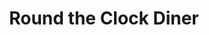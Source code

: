 ---
title: Round the Clock Diner
lng: -76.7273816
lat: 39.984373
color: '#31225D'
type: restaurant
address: 222 Arsenal Rd, York, PA 17402
rating: 4
tags:
  - diner
  - breakfast
  - 24 hours
---